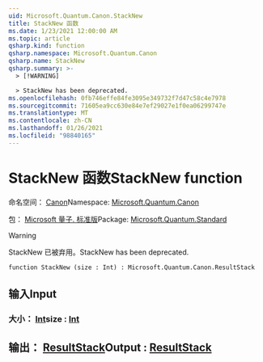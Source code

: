 ```yaml
---
uid: Microsoft.Quantum.Canon.StackNew
title: StackNew 函数
ms.date: 1/23/2021 12:00:00 AM
ms.topic: article
qsharp.kind: function
qsharp.namespace: Microsoft.Quantum.Canon
qsharp.name: StackNew
qsharp.summary: >-
  > [!WARNING]

  > StackNew has been deprecated.
ms.openlocfilehash: 0fb746effe84fe3095e349732f7d47c58c4e7978
ms.sourcegitcommit: 71605ea9cc630e84e7ef29027e1f0ea06299747e
ms.translationtype: MT
ms.contentlocale: zh-CN
ms.lasthandoff: 01/26/2021
ms.locfileid: "98840165"
---
```

# <a name="stacknew-function"></a><span data-ttu-id="5e65a-102">StackNew 函数</span><span class="sxs-lookup"><span data-stu-id="5e65a-102">StackNew function</span></span>

<span data-ttu-id="5e65a-103">命名空间： [Canon](xref:Microsoft.Quantum.Canon)</span><span class="sxs-lookup"><span data-stu-id="5e65a-103">Namespace: [Microsoft.Quantum.Canon](xref:Microsoft.Quantum.Canon)</span></span>

<span data-ttu-id="5e65a-104">包： [Microsoft 量子. 标准版](https://nuget.org/packages/Microsoft.Quantum.Standard)</span><span class="sxs-lookup"><span data-stu-id="5e65a-104">Package: [Microsoft.Quantum.Standard](https://nuget.org/packages/Microsoft.Quantum.Standard)</span></span>


> [!WARNING]
> <span data-ttu-id="5e65a-105">StackNew 已被弃用。</span><span class="sxs-lookup"><span data-stu-id="5e65a-105">StackNew has been deprecated.</span></span>



```qsharp
function StackNew (size : Int) : Microsoft.Quantum.Canon.ResultStack
```


## <a name="input"></a><span data-ttu-id="5e65a-106">输入</span><span class="sxs-lookup"><span data-stu-id="5e65a-106">Input</span></span>

### <a name="size--int"></a><span data-ttu-id="5e65a-107">大小： [Int](xref:microsoft.quantum.lang-ref.int)</span><span class="sxs-lookup"><span data-stu-id="5e65a-107">size : [Int](xref:microsoft.quantum.lang-ref.int)</span></span>





## <a name="output--resultstack"></a><span data-ttu-id="5e65a-108">输出： [ResultStack](xref:Microsoft.Quantum.Canon.ResultStack)</span><span class="sxs-lookup"><span data-stu-id="5e65a-108">Output : [ResultStack](xref:Microsoft.Quantum.Canon.ResultStack)</span></span>

